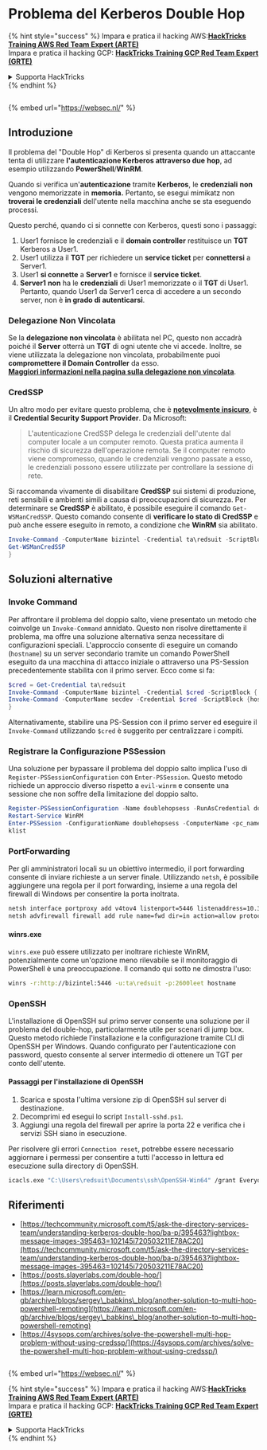 # Problema del Kerberos Double Hop

{% hint style="success" %}
Impara e pratica il hacking AWS:<img src="/.gitbook/assets/arte.png" alt="" data-size="line">[**HackTricks Training AWS Red Team Expert (ARTE)**](https://training.hacktricks.xyz/courses/arte)<img src="/.gitbook/assets/arte.png" alt="" data-size="line">\
Impara e pratica il hacking GCP: <img src="/.gitbook/assets/grte.png" alt="" data-size="line">[**HackTricks Training GCP Red Team Expert (GRTE)**<img src="/.gitbook/assets/grte.png" alt="" data-size="line">](https://training.hacktricks.xyz/courses/grte)

<details>

<summary>Supporta HackTricks</summary>

* Controlla i [**piani di abbonamento**](https://github.com/sponsors/carlospolop)!
* **Unisciti al** 💬 [**gruppo Discord**](https://discord.gg/hRep4RUj7f) o al [**gruppo telegram**](https://t.me/peass) o **seguici** su **Twitter** 🐦 [**@hacktricks\_live**](https://twitter.com/hacktricks\_live)**.**
* **Condividi trucchi di hacking inviando PR ai** [**HackTricks**](https://github.com/carlospolop/hacktricks) e [**HackTricks Cloud**](https://github.com/carlospolop/hacktricks-cloud) repository github.

</details>
{% endhint %}

<figure><img src="https://pentest.eu/RENDER_WebSec_10fps_21sec_9MB_29042024.gif" alt=""><figcaption></figcaption></figure>

{% embed url="https://websec.nl/" %}


## Introduzione

Il problema del "Double Hop" di Kerberos si presenta quando un attaccante tenta di utilizzare **l'autenticazione Kerberos attraverso due** **hop**, ad esempio utilizzando **PowerShell**/**WinRM**.

Quando si verifica un'**autenticazione** tramite **Kerberos**, le **credenziali** **non** vengono memorizzate in **memoria.** Pertanto, se esegui mimikatz non **troverai le credenziali** dell'utente nella macchina anche se sta eseguendo processi.

Questo perché, quando ci si connette con Kerberos, questi sono i passaggi:

1. User1 fornisce le credenziali e il **domain controller** restituisce un **TGT** Kerberos a User1.
2. User1 utilizza il **TGT** per richiedere un **service ticket** per **connettersi** a Server1.
3. User1 **si connette** a **Server1** e fornisce il **service ticket**.
4. **Server1** **non** ha le **credenziali** di User1 memorizzate o il **TGT** di User1. Pertanto, quando User1 da Server1 cerca di accedere a un secondo server, non è **in grado di autenticarsi**.

### Delegazione Non Vincolata

Se la **delegazione non vincolata** è abilitata nel PC, questo non accadrà poiché il **Server** otterrà un **TGT** di ogni utente che vi accede. Inoltre, se viene utilizzata la delegazione non vincolata, probabilmente puoi **compromettere il Domain Controller** da esso.\
[**Maggiori informazioni nella pagina sulla delegazione non vincolata**](unconstrained-delegation.md).

### CredSSP

Un altro modo per evitare questo problema, che è [**notevolmente insicuro**](https://docs.microsoft.com/en-us/powershell/module/microsoft.wsman.management/enable-wsmancredssp?view=powershell-7), è il **Credential Security Support Provider**. Da Microsoft:

> L'autenticazione CredSSP delega le credenziali dell'utente dal computer locale a un computer remoto. Questa pratica aumenta il rischio di sicurezza dell'operazione remota. Se il computer remoto viene compromesso, quando le credenziali vengono passate a esso, le credenziali possono essere utilizzate per controllare la sessione di rete.

Si raccomanda vivamente di disabilitare **CredSSP** sui sistemi di produzione, reti sensibili e ambienti simili a causa di preoccupazioni di sicurezza. Per determinare se **CredSSP** è abilitato, è possibile eseguire il comando `Get-WSManCredSSP`. Questo comando consente di **verificare lo stato di CredSSP** e può anche essere eseguito in remoto, a condizione che **WinRM** sia abilitato.
```powershell
Invoke-Command -ComputerName bizintel -Credential ta\redsuit -ScriptBlock {
Get-WSManCredSSP
}
```
## Soluzioni alternative

### Invoke Command

Per affrontare il problema del doppio salto, viene presentato un metodo che coinvolge un `Invoke-Command` annidato. Questo non risolve direttamente il problema, ma offre una soluzione alternativa senza necessitare di configurazioni speciali. L'approccio consente di eseguire un comando (`hostname`) su un server secondario tramite un comando PowerShell eseguito da una macchina di attacco iniziale o attraverso una PS-Session precedentemente stabilita con il primo server. Ecco come si fa:
```powershell
$cred = Get-Credential ta\redsuit
Invoke-Command -ComputerName bizintel -Credential $cred -ScriptBlock {
Invoke-Command -ComputerName secdev -Credential $cred -ScriptBlock {hostname}
}
```
Alternativamente, stabilire una PS-Session con il primo server ed eseguire il `Invoke-Command` utilizzando `$cred` è suggerito per centralizzare i compiti.

### Registrare la Configurazione PSSession

Una soluzione per bypassare il problema del doppio salto implica l'uso di `Register-PSSessionConfiguration` con `Enter-PSSession`. Questo metodo richiede un approccio diverso rispetto a `evil-winrm` e consente una sessione che non soffre della limitazione del doppio salto.
```powershell
Register-PSSessionConfiguration -Name doublehopsess -RunAsCredential domain_name\username
Restart-Service WinRM
Enter-PSSession -ConfigurationName doublehopsess -ComputerName <pc_name> -Credential domain_name\username
klist
```
### PortForwarding

Per gli amministratori locali su un obiettivo intermedio, il port forwarding consente di inviare richieste a un server finale. Utilizzando `netsh`, è possibile aggiungere una regola per il port forwarding, insieme a una regola del firewall di Windows per consentire la porta inoltrata.
```bash
netsh interface portproxy add v4tov4 listenport=5446 listenaddress=10.35.8.17 connectport=5985 connectaddress=10.35.8.23
netsh advfirewall firewall add rule name=fwd dir=in action=allow protocol=TCP localport=5446
```
#### winrs.exe

`winrs.exe` può essere utilizzato per inoltrare richieste WinRM, potenzialmente come un'opzione meno rilevabile se il monitoraggio di PowerShell è una preoccupazione. Il comando qui sotto ne dimostra l'uso:
```bash
winrs -r:http://bizintel:5446 -u:ta\redsuit -p:2600leet hostname
```
### OpenSSH

L'installazione di OpenSSH sul primo server consente una soluzione per il problema del double-hop, particolarmente utile per scenari di jump box. Questo metodo richiede l'installazione e la configurazione tramite CLI di OpenSSH per Windows. Quando configurato per l'autenticazione con password, questo consente al server intermedio di ottenere un TGT per conto dell'utente.

#### Passaggi per l'installazione di OpenSSH

1. Scarica e sposta l'ultima versione zip di OpenSSH sul server di destinazione.
2. Decomprimi ed esegui lo script `Install-sshd.ps1`.
3. Aggiungi una regola del firewall per aprire la porta 22 e verifica che i servizi SSH siano in esecuzione.

Per risolvere gli errori `Connection reset`, potrebbe essere necessario aggiornare i permessi per consentire a tutti l'accesso in lettura ed esecuzione sulla directory di OpenSSH.
```bash
icacls.exe "C:\Users\redsuit\Documents\ssh\OpenSSH-Win64" /grant Everyone:RX /T
```
## Riferimenti

* [https://techcommunity.microsoft.com/t5/ask-the-directory-services-team/understanding-kerberos-double-hop/ba-p/395463?lightbox-message-images-395463=102145i720503211E78AC20](https://techcommunity.microsoft.com/t5/ask-the-directory-services-team/understanding-kerberos-double-hop/ba-p/395463?lightbox-message-images-395463=102145i720503211E78AC20)
* [https://posts.slayerlabs.com/double-hop/](https://posts.slayerlabs.com/double-hop/)
* [https://learn.microsoft.com/en-gb/archive/blogs/sergey\_babkins\_blog/another-solution-to-multi-hop-powershell-remoting](https://learn.microsoft.com/en-gb/archive/blogs/sergey\_babkins\_blog/another-solution-to-multi-hop-powershell-remoting)
* [https://4sysops.com/archives/solve-the-powershell-multi-hop-problem-without-using-credssp/](https://4sysops.com/archives/solve-the-powershell-multi-hop-problem-without-using-credssp/)

<figure><img src="https://pentest.eu/RENDER_WebSec_10fps_21sec_9MB_29042024.gif" alt=""><figcaption></figcaption></figure>

{% embed url="https://websec.nl/" %}

{% hint style="success" %}
Impara e pratica il hacking AWS:<img src="/.gitbook/assets/arte.png" alt="" data-size="line">[**HackTricks Training AWS Red Team Expert (ARTE)**](https://training.hacktricks.xyz/courses/arte)<img src="/.gitbook/assets/arte.png" alt="" data-size="line">\
Impara e pratica il hacking GCP: <img src="/.gitbook/assets/grte.png" alt="" data-size="line">[**HackTricks Training GCP Red Team Expert (GRTE)**<img src="/.gitbook/assets/grte.png" alt="" data-size="line">](https://training.hacktricks.xyz/courses/grte)

<details>

<summary>Supporta HackTricks</summary>

* Controlla i [**piani di abbonamento**](https://github.com/sponsors/carlospolop)!
* **Unisciti al** 💬 [**gruppo Discord**](https://discord.gg/hRep4RUj7f) o al [**gruppo telegram**](https://t.me/peass) o **seguici** su **Twitter** 🐦 [**@hacktricks\_live**](https://twitter.com/hacktricks\_live)**.**
* **Condividi trucchi di hacking inviando PR ai** [**HackTricks**](https://github.com/carlospolop/hacktricks) e [**HackTricks Cloud**](https://github.com/carlospolop/hacktricks-cloud) repos di github.

</details>
{% endhint %}
